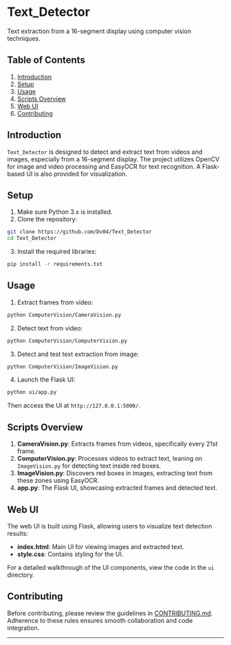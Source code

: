# Text_Detector

Text extraction from a 16-segment display using computer vision techniques.

## Table of Contents

1. [Introduction](#introduction)
2. [Setup](#setup)
3. [Usage](#usage)
4. [Scripts Overview](#scripts-overview)
5. [Web UI](#web-ui)
6. [Contributing](#contributing)

## Introduction

`Text_Detector` is designed to detect and extract text from videos and images, especially from a 16-segment display. The project utilizes OpenCV for image and video processing and EasyOCR for text recognition. A Flask-based UI is also provided for visualization.

## Setup

1. Make sure Python 3.x is installed.
2. Clone the repository:

```bash
git clone https://github.com/Dv04/Text_Detector
cd Text_Detector
```

3. Install the required libraries:

```bash
pip install -r requirements.txt
```

## Usage

1. Extract frames from video:

```bash
python ComputerVision/CameraVision.py
```

2. Detect text from video:

```bash
python ComputerVision/ComputerVision.py
```

3. Detect and test text extraction from image:

```bash
python ComputerVision/ImageVision.py
```

4. Launch the Flask UI:

```bash
python ui/app.py
```

Then access the UI at `http://127.0.0.1:5000/`.

## Scripts Overview

1. **CameraVision.py**: Extracts frames from videos, specifically every 21st frame.
2. **ComputerVision.py**: Processes videos to extract text, leaning on `ImageVision.py` for detecting text inside red boxes.
3. **ImageVision.py**: Discovers red boxes in images, extracting text from these zones using EasyOCR.
4. **app.py**: The Flask UI, showcasing extracted frames and detected text.

## Web UI

The web UI is built using Flask, allowing users to visualize text detection results:

-   **index.html**: Main UI for viewing images and extracted text.
-   **style.css**: Contains styling for the UI.

For a detailed walkthrough of the UI components, view the code in the `ui` directory.

## Contributing

Before contributing, please review the guidelines in [CONTRIBUTING.md](CONTRIBUTING.md). Adherence to these rules ensures smooth collaboration and code integration.

---

